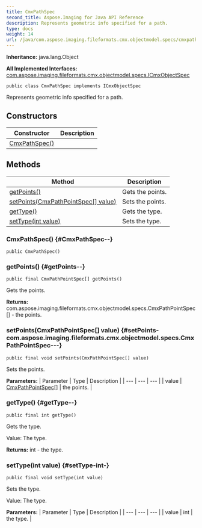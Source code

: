 ```yaml
---
title: CmxPathSpec
second_title: Aspose.Imaging for Java API Reference
description: Represents geometric info specified for a path.
type: docs
weight: 14
url: /java/com.aspose.imaging.fileformats.cmx.objectmodel.specs/cmxpathspec/
---
```

**Inheritance:**
java.lang.Object

**All Implemented Interfaces:**
[com.aspose.imaging.fileformats.cmx.objectmodel.specs.ICmxObjectSpec](../../com.aspose.imaging.fileformats.cmx.objectmodel.specs/icmxobjectspec)
```
public class CmxPathSpec implements ICmxObjectSpec
```

Represents geometric info specified for a path.
## Constructors

| Constructor | Description |
| --- | --- |
| [CmxPathSpec()](#CmxPathSpec--) |  |
## Methods

| Method | Description |
| --- | --- |
| [getPoints()](#getPoints--) | Gets the points. |
| [setPoints(CmxPathPointSpec[] value)](#setPoints-com.aspose.imaging.fileformats.cmx.objectmodel.specs.CmxPathPointSpec---) | Sets the points. |
| [getType()](#getType--) | Gets the type. |
| [setType(int value)](#setType-int-) | Sets the type. |
### CmxPathSpec() {#CmxPathSpec--}
```
public CmxPathSpec()
```


### getPoints() {#getPoints--}
```
public final CmxPathPointSpec[] getPoints()
```


Gets the points.

**Returns:**
com.aspose.imaging.fileformats.cmx.objectmodel.specs.CmxPathPointSpec[] - the points.
### setPoints(CmxPathPointSpec[] value) {#setPoints-com.aspose.imaging.fileformats.cmx.objectmodel.specs.CmxPathPointSpec---}
```
public final void setPoints(CmxPathPointSpec[] value)
```


Sets the points.

**Parameters:**
| Parameter | Type | Description |
| --- | --- | --- |
| value | [CmxPathPointSpec\[\]](../../com.aspose.imaging.fileformats.cmx.objectmodel.specs/cmxpathpointspec) | the points. |

### getType() {#getType--}
```
public final int getType()
```


Gets the type.

Value: The type.

**Returns:**
int - the type.
### setType(int value) {#setType-int-}
```
public final void setType(int value)
```


Sets the type.

Value: The type.

**Parameters:**
| Parameter | Type | Description |
| --- | --- | --- |
| value | int | the type. |


